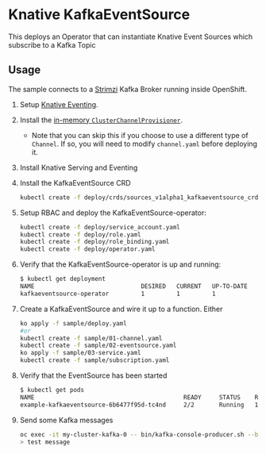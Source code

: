 # Knative KafkaEventSource

This deploys an Operator that can instantiate Knative Event Sources which subscribe to a Kafka Topic

## Usage

The sample connects to a [Strimzi](http://strimzi.io/quickstarts/okd/) Kafka Broker running inside OpenShift.

1. Setup [Knative Eventing](https://github.com/knative/docs/tree/master/eventing).

1. Install the [in-memory `ClusterChannelProvisioner`](https://github.com/knative/eventing/tree/master/config/provisioners/in-memory-channel).
    - Note that you can skip this if you choose to use a different type of `Channel`. If so, you will need to modify `channel.yaml` before deploying it.

1. Install Knative Serving and Eventing 

1. Install the KafkaEventSource CRD

    ```bash
    kubectl create -f deploy/crds/sources_v1alpha1_kafkaeventsource_crd.yaml
    ```

1. Setup RBAC and deploy the KafkaEventSource-operator:
   
    ```bash
    kubectl create -f deploy/service_account.yaml
    kubectl create -f deploy/role.yaml
    kubectl create -f deploy/role_binding.yaml
    kubectl create -f deploy/operator.yaml
    ```

1. Verify that the KafkaEventSource-operator is up and running:

    ```bash
    $ kubectl get deployment
    NAME                              DESIRED   CURRENT   UP-TO-DATE   AVAILABLE   AGE
    kafkaeventsource-operator         1         1         1            1           2m
    ```
   
1. Create a KafkaEventSource and wire it up to a function. Either

    ```bash
    ko apply -f sample/deploy.yaml
    #or 
    kubectl create -f sample/01-channel.yaml
    kubectl create -f sample/02-eventsource.yaml
    ko apply -f sample/03-service.yaml
    kubectl create -f sample/subscription.yaml
    ```

1. Verify that the EventSource has been started

    ```bash
    $ kubectl get pods                           
    NAME                                          READY     STATUS    RESTARTS   AGE
    example-kafkaeventsource-6b6477f95d-tc4nd     2/2       Running   1          2m
    ```

1. Send some Kafka messages

    ```bash
    oc exec -it my-cluster-kafka-0 -- bin/kafka-console-producer.sh --broker-list localhost:9092 --topic input
    > test message
    ```